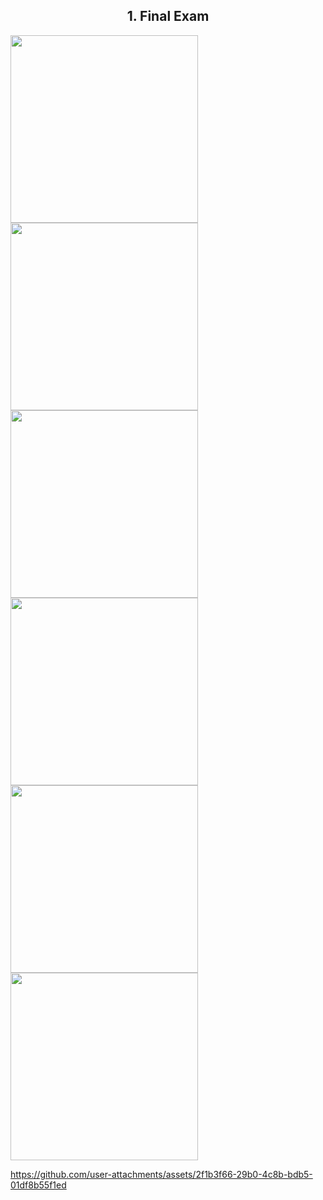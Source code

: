 <h2 align = "center"> 1. Final Exam </h2>


<img src="https://github.com/user-attachments/assets/913b92e1-06f2-4fd9-93f3-22f9c265967e" alt="" width="300" height="auto">
<img src="https://github.com/user-attachments/assets/fee22a8c-6f16-4105-be9c-30a3fe7b3b24" alt="" width="300" height="auto">
<img src="https://github.com/user-attachments/assets/891a16a9-7eae-436b-93d5-20bcecf9c984" alt="" width="300" height="auto">
<img src="https://github.com/user-attachments/assets/dddcb170-5a74-453a-8d69-3576b50a630a" alt="" width="300" height="auto">
<img src="https://github.com/user-attachments/assets/956e958b-4df3-40f2-b00e-dc68cabac7cb" alt="" width="300" height="auto">
<img src="https://github.com/user-attachments/assets/895846fc-40e3-4052-8c0c-e6f31374e843" alt="" width="300" height="auto">


https://github.com/user-attachments/assets/2f1b3f66-29b0-4c8b-bdb5-01df8b55f1ed

